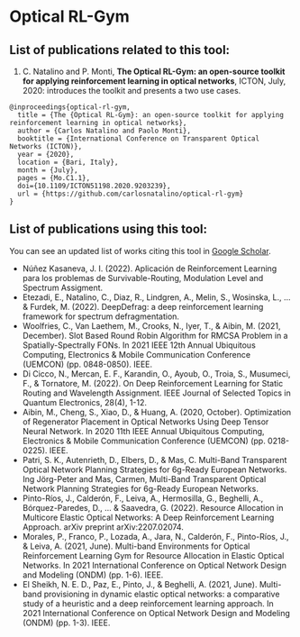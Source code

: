 # Optical RL-Gym

## List of publications related to this tool:

1. C. Natalino and P. Monti, **The Optical RL-Gym: an open-source toolkit for applying reinforcement learning in optical networks**, ICTON, July, 2020: introduces the toolkit and presents a two use cases.

```
@inproceedings{optical-rl-gym,
  title = {The {Optical RL-Gym}: an open-source toolkit for applying reinforcement learning in optical networks},
  author = {Carlos Natalino and Paolo Monti},
  booktitle = {International Conference on Transparent Optical Networks (ICTON)},
  year = {2020},
  location = {Bari, Italy},
  month = {July},
  pages = {Mo.C1.1},
  doi={10.1109/ICTON51198.2020.9203239},
  url = {https://github.com/carlosnatalino/optical-rl-gym}
}
```

## List of publications using this tool:

You can see an updated list of works citing this tool in [Google Scholar](https://scholar.google.com.br/scholar?cites=2956599177960193581&as_sdt=2005&sciodt=0,5&hl=en).

- Núñez Kasaneva, J. I. (2022). Aplicación de Reinforcement Learning para los problemas de Survivable-Routing, Modulation Level and Spectrum Assigment.
- Etezadi, E., Natalino, C., Diaz, R., Lindgren, A., Melin, S., Wosinska, L., ... & Furdek, M. (2022). DeepDefrag: a deep reinforcement learning framework for spectrum defragmentation.
- Woolfries, C., Van Laethem, M., Crooks, N., Iyer, T., & Aibin, M. (2021, December). Slot Based Round Robin Algorithm for RMCSA Problem in a Spatially-Spectrally FONs. In 2021 IEEE 12th Annual Ubiquitous Computing, Electronics & Mobile Communication Conference (UEMCON) (pp. 0848-0850). IEEE.
- Di Cicco, N., Mercan, E. F., Karandin, O., Ayoub, O., Troia, S., Musumeci, F., & Tornatore, M. (2022). On Deep Reinforcement Learning for Static Routing and Wavelength Assignment. IEEE Journal of Selected Topics in Quantum Electronics, 28(4), 1-12.
- Aibin, M., Cheng, S., Xiao, D., & Huang, A. (2020, October). Optimization of Regenerator Placement in Optical Networks Using Deep Tensor Neural Network. In 2020 11th IEEE Annual Ubiquitous Computing, Electronics & Mobile Communication Conference (UEMCON) (pp. 0218-0225). IEEE.
- Patri, S. K., Autenrieth, D., Elbers, D., & Mas, C. Multi-Band Transparent Optical Network Planning Strategies for 6g-Ready European Networks. Ing Jörg-Peter and Mas, Carmen, Multi-Band Transparent Optical Network Planning Strategies for 6g-Ready European Networks.
- Pinto-Ríos, J., Calderón, F., Leiva, A., Hermosilla, G., Beghelli, A., Bórquez-Paredes, D., ... & Saavedra, G. (2022). Resource Allocation in Multicore Elastic Optical Networks: A Deep Reinforcement Learning Approach. arXiv preprint arXiv:2207.02074.
- Morales, P., Franco, P., Lozada, A., Jara, N., Calderón, F., Pinto-Ríos, J., & Leiva, A. (2021, June). Multi-band Environments for Optical Reinforcement Learning Gym for Resource Allocation in Elastic Optical Networks. In 2021 International Conference on Optical Network Design and Modeling (ONDM) (pp. 1-6). IEEE.
- El Sheikh, N. E. D., Paz, E., Pinto, J., & Beghelli, A. (2021, June). Multi-band provisioning in dynamic elastic optical networks: a comparative study of a heuristic and a deep reinforcement learning approach. In 2021 International Conference on Optical Network Design and Modeling (ONDM) (pp. 1-3). IEEE.